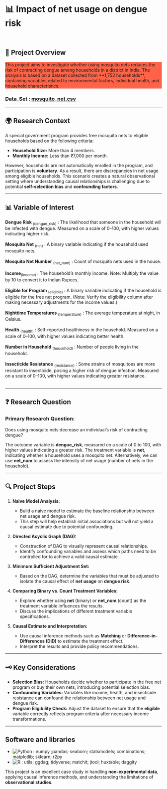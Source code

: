 # 📊 **Impact of net usage on dengue risk** 
<br>

## 📝 **Project Overview**
<p style="background-color:Tomato;">This project aims to investigate whether using mosquito nets reduces the risk of contracting dengue among households in a district in India. The analysis is based on a dataset collected from **1,752 households**, containing variables related to environmental factors, individual health, and household characteristics.</p>

### Data_Set : [mosquito_net.csv](https://github.com/kyle-1291/Impact_Assesment-Project/blob/8d54ade7169eb4f15e0e0b28f88f404edd50421c/Project_1-Impact_of_net_usage_on_dengu_risk/dengue_nets.csv)

---

## 🌍 **Research Context**
A special government program provides free mosquito nets to eligible households based on the following criteria:

- **Household Size:** More than 4 members.
- **Monthly Income:** Less than ₹7,000 per month.

However, households are not automatically enrolled in the program, and participation is **voluntary**. As a result, there are discrepancies in net usage among eligible households. This scenario creates a natural observational setting where understanding causal relationships is challenging due to potential **self-selection bias** and **confounding factors**.

---
  
## 📊 **Variable of Interest**
<div class="variable-list">
  <div class="variable-item">
    <span class="variable-title"><b>Dengue Risk</b> <sub>(dengue_risk)</sub> :</span>  
    The likelihood that someone in the household will be infected with dengue. Measured on a scale of 0–100, with higher values indicating higher risk.
  </div>
  <br>

  <div class="variable-item">
    <span class="variable-title"><b>Mosquito Net</b> <sub>(net)</sub> :</span>
    A binary variable indicating if the household used mosquito nets.
  </div>
<br>
  <div class="variable-item">
    <span class="variable-title"><b>Mosquito Net Number</b> <sub>(net_num)</sub> :</span>
    Count of mosquito nets used in the house.
  </div>
<br>
  <div class="variable-item">
    <span class="variable-title"><b>Income</b><sub>(income)</sub> :</span>
    The household’s monthly income.  
    <span class="note">Note: Multiply the value by 10 to convert it to Indian Rupees.</span>
  </div>
<br>
  <div class="variable-item">
    <span class="variable-title"><b>Eligible for Program</b> <sub>(eligible)</sub> :</span>  
    A binary variable indicating if the household is eligible for the free net program.  
    <span class="note">(Note: Verify the eligibility column after making necessary adjustments for the income values.)</span>
  </div>
<br>
  <div class="variable-item">
    <span class="variable-title"><b>Nighttime Temperatures</b> <sub>(temperature)</sub> :</span>  
    The average temperature at night, in Celsius.
  </div>
<br>
  <div class="variable-item">
    <span class="variable-title"><b>Health</b> <sub>(health)</sub> :</span>  
    Self-reported healthiness in the household. Measured on a scale of 0–100, with higher values indicating better health.
  </div>
<br>
  <div class="variable-item">
    <span class="variable-title"><b>Number in Household</b> <sub>(household)</sub> :</span>  
    Number of people living in the household.
  </div>
<br>
  <div class="variable-item">
    <span class="variable-title"><b>Insecticide Resistance</b> <sub>(resistance)</sub> :</span>  
    Some strains of mosquitoes are more resistant to insecticide, posing a higher risk of dengue infection. Measured on a scale of 0–100, with higher values indicating greater resistance.
  </div>
</div>
<br>

---

## ❓ **Research Question**
### **Primary Research Question:**  
Does using mosquito nets decrease an individual’s risk of contracting dengue?

The outcome variable is **dengue_risk**, measured on a scale of 0 to 100, with higher values indicating a greater risk. The treatment variable is **net**, indicating whether a household uses a mosquito net. Alternatively, we can use **net_num** to assess the intensity of net usage (number of nets in the household).

---

## 🔍 **Project Steps**
1. **Naive Model Analysis:**
    - Build a naive model to estimate the baseline relationship between net usage and dengue risk.
    - This step will help establish initial associations but will not yield a causal estimate due to potential confounding.
    
2. **Directed Acyclic Graph (DAG):**
    - Construction of  DAG to visually represent causal relationships.
    - Identify confounding variables and assess which paths need to be controlled for to achieve a valid causal estimate.

3. **Minimum Sufficient Adjustment Set:**
    - Based on the DAG, determine the variables that must be adjusted to isolate the causal effect of <strong>net usage</strong> on <strong>dengue risk</strong>.

4. **Comparing Binary vs. Count Treatment Variables:**
    - Explore whether using **net** (binary) or **net_num** (count) as the treatment variable influences the results.
    - Discuss the implications of different treatment variable specifications.

5. **Causal Estimate and Interpretation:**
    - Use causal inference methods such as **Matching** or **Difference-in-Differences (DiD)** to estimate the treatment effect.
    - Interpret the results and provide policy recommendations.

---

## 🗝️ **Key Considerations**
- **Selection Bias:** Households decide whether to participate in the free net program or buy their own nets, introducing potential selection bias.
- **Confounding Variables:** Variables like income, health, and insecticide resistance can confound the relationship between net usage and dengue risk.
- **Program Eligibility Check:** Adjust the dataset to ensure that the **eligible** variable correctly reflects program criteria after necessary income transformations.

---

## Software and libraries
- ![Python](https://img.shields.io/badge/python-3670A0?style=flat&logo=python&logoColor=ffdd54) :
numpy ;pandas; seaborn; statsmodels; combinations;  matplotlib; sklearn; r2py
- ![R](https://img.shields.io/badge/r-%23276DC3.svg?style=flat&logo=r&logoColor=white)  :
utils; ggdag; tidyverse; matchit; jtool; huxtable; daggity

This project is an excellent case study in handling **non-experimental data**, applying causal inference methods, and understanding the limitations of **observational studies**.

</div>
